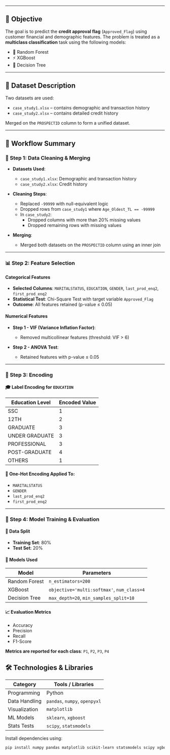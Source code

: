 
---

## 📌 Objective

The goal is to predict the **credit approval flag** (`Approved_Flag`) using customer financial and demographic features. The problem is treated as a **multiclass classification** task using the following models:

- 🌲 Random Forest
- ⚡ XGBoost
- 🌳 Decision Tree

---

## 📁 Dataset Description

Two datasets are used:

- `case_study1.xlsx` – contains demographic and transaction history
- `case_study2.xlsx` – contains detailed credit history

Merged on the `PROSPECTID` column to form a unified dataset.

---
## 🔄 Workflow Summary

### 🧼 Step 1: Data Cleaning & Merging

- **Datasets Used**:
  - `case_study1.xlsx`: Demographic and transaction history
  - `case_study2.xlsx`: Credit history

- **Cleaning Steps**:
  - Replaced `-99999` with null-equivalent logic
  - Dropped rows from `case_study1` where `Age_Oldest_TL == -99999`
  - In `case_study2`:
    - Dropped columns with more than 20% missing values
    - Dropped remaining rows with missing values

- **Merging**:
  - Merged both datasets on the `PROSPECTID` column using an inner join

---

### 📊 Step 2: Feature Selection

#### Categorical Features

- **Selected Columns**: `MARITALSTATUS`, `EDUCATION`, `GENDER`, `last_prod_enq2`, `first_prod_enq2`
- **Statistical Test**: Chi-Square Test with target variable `Approved_Flag`
- **Outcome**: All features retained (p-value ≤ 0.05)

#### Numerical Features

- **Step 1 - VIF (Variance Inflation Factor)**:
  - Removed multicollinear features (threshold: VIF > 6)

- **Step 2 - ANOVA Test**:
  - Retained features with p-value ≤ 0.05

---

### 🧾 Step 3: Encoding

#### 🎓 Label Encoding for `EDUCATION`

| Education Level     | Encoded Value |
|---------------------|---------------|
| SSC                 | 1             |
| 12TH                | 2             |
| GRADUATE            | 3             |
| UNDER GRADUATE      | 3             |
| PROFESSIONAL        | 3             |
| POST-GRADUATE       | 4             |
| OTHERS              | 1             |

#### 🔢 One-Hot Encoding Applied To:
- `MARITALSTATUS`
- `GENDER`
- `last_prod_enq2`
- `first_prod_enq2`

---

### 🧠 Step 4: Model Training & Evaluation

#### 🔀 Data Split
- **Training Set**: 80%
- **Test Set**: 20%

#### 🤖 Models Used

| Model           | Parameters                                       |
|-----------------|--------------------------------------------------|
| Random Forest   | `n_estimators=200`                               |
| XGBoost         | `objective='multi:softmax'`, `num_class=4`       |
| Decision Tree   | `max_depth=20`, `min_samples_split=10`           |

#### 📈 Evaluation Metrics
- Accuracy
- Precision
- Recall
- F1-Score

**Metrics are reported for each class**: `P1`, `P2`, `P3`, `P4`


## 🛠️ Technologies & Libraries

| Category       | Tools / Libraries                                  |
|----------------|----------------------------------------------------|
| Programming    | Python                                              |
| Data Handling  | `pandas`, `numpy`, `openpyxl`                      |
| Visualization | `matplotlib`                                       |
| ML Models      | `sklearn`, `xgboost`                               |
| Stats Tests    | `scipy`, `statsmodels`                             |

Install dependencies using:

```bash
pip install numpy pandas matplotlib scikit-learn statsmodels scipy xgboost openpyxl
